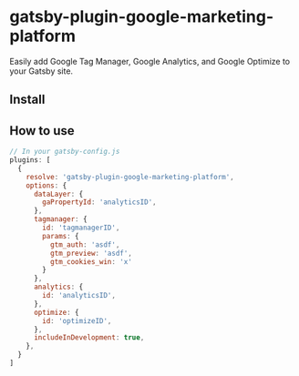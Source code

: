 # gatsby-plugin-google-marketing-platform

Easily add Google Tag Manager, Google Analytics, and Google Optimize to your Gatsby site.

## Install



## How to use

```javascript
// In your gatsby-config.js
plugins: [
  {
    resolve: 'gatsby-plugin-google-marketing-platform',
    options: {
      dataLayer: {
        gaPropertyId: 'analyticsID',
      },
      tagmanager: {
        id: 'tagmanagerID',
        params: {
          gtm_auth: 'asdf',
          gtm_preview: 'asdf',
          gtm_cookies_win: 'x'
        }
      },
      analytics: {
        id: 'analyticsID',
      },
      optimize: {
        id: 'optimizeID',
      },
      includeInDevelopment: true,
    },
  }
]
```